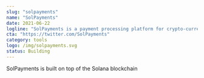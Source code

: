 ```yaml
---
slug: "solpayments"
name: "SolPayments"
date: 2021-06-22
logline: "SolPayments is a payment processing platform for crypto-currencies which allows individuals and businesses of all sizes to accept payments online"
cta: "https://twitter.com/SolPayments"
category: tools
logo: /img/solpayments.svg
status: Building
---
```


SolPayments is built on top of the Solana blockchain